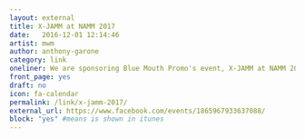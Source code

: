 ```yaml
---
layout: external
title: X-JAMM at NAMM 2017
date:   2016-12-01 12:14:46
artist: mwm
author: anthony-garone
category: link
oneliner: We are sponsoring Blue Mouth Promo's event, X-JAMM at NAMM 2017 in Anaheim featuring Mike Keneally, Teddy Kumpel, Tony MacAlpine, and many others! Come join us!!
front_page: yes
draft: no
icon: fa-calendar
permalink: /link/x-jamm-2017/
external_url: https://www.facebook.com/events/1865967933637088/
block: "yes" #means is shown in itunes
---
```

